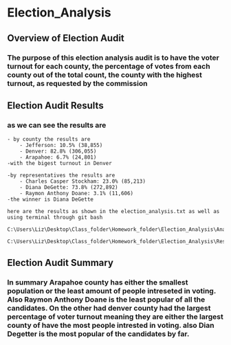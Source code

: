 # Election_Analysis

## Overview of Election Audit
### The purpose of this election analysis audit is to have the voter turnout for each county, the percentage of votes from each county out of the total count, the county with the highest turnout, as requested by the commission

## Election Audit Results 
### as we can see the results are
    - by county the results are
        - Jefferson: 10.5% (38,855)
        - Denver: 82.8% (306,055)
        - Arapahoe: 6.7% (24,801)
    -with the bigest turnout in Denver
    
    -by representatives the results are
        - Charles Casper Stockham: 23.0% (85,213)
        - Diana DeGette: 73.8% (272,892)
        - Raymon Anthony Doane: 3.1% (11,606)
    -the winner is Diana DeGette

    here are the results as shown in the election_analysis.txt as well as using terminal through git bash
    
    C:\Users\Liz\Desktop\Class_folder\Homework_folder\Election_Analysis\Analysis\election_analysis.txt
    
    C:\Users\Liz\Desktop\Class_folder\Homework_folder\Election_Analysis\Resource\Python_in_git_PyPoll_results.png


## Election Audit Summary
### In summary Arapahoe county has either the smallest population or the least amount of people intreseted in voting. Also Raymon Anthony Doane is the least popular of all the candidates. On the other had denver county had the largest percentage of voter turnout meaning they are either the largest county of have the most people intrested in voting. also Dian Degetter is the most popular of the candidates by far.